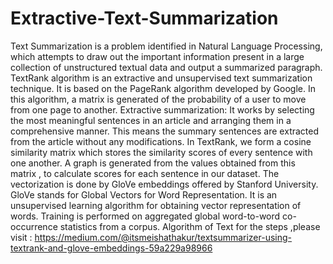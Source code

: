 # Extractive-Text-Summarization
Text Summarization is a problem identified in Natural Language Processing, which attempts to draw out the important information present in a large collection of unstructured textual data and output a summarized paragraph.
TextRank algorithm is an extractive and unsupervised text summarization technique. It is based on the PageRank algorithm developed by Google. In this algorithm, a matrix is generated of the probability of a user to move from one page to another.
Extractive summarization: It works by selecting the most meaningful sentences in an article and arranging them in a comprehensive manner. This means the summary sentences are extracted from the article without any modifications.
In TextRank, we form a cosine similarity matrix which stores the similarity scores of every sentence with one another. A graph is generated from the values obtained from this matrix , to calculate scores for each sentence in our dataset.
The vectorization is done by GloVe embeddings offered by Stanford University.
GloVe stands for Global Vectors for Word Representation. It is an unsupervised learning algorithm for obtaining vector representation of words. Training is performed on aggregated global word-to-word co-occurrence statistics from a corpus.
Algorithm of Text
for the steps ,please visit : https://medium.com/@itsmeishathakur/textsummarizer-using-textrank-and-glove-embeddings-59a229a98966
